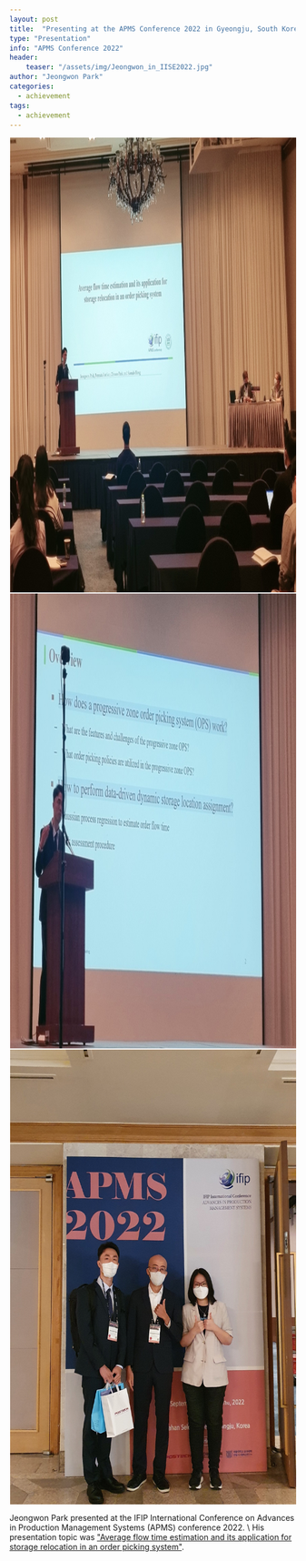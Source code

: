 ```yaml
---
layout: post
title:  "Presenting at the APMS Conference 2022 in Gyeongju, South Korea"
type: "Presentation"
info: "APMS Conference 2022"
header:
    teaser: "/assets/img/Jeongwon_in_IISE2022.jpg"
author: "Jeongwon Park"
categories:
  - achievement
tags:
  - achievement
---
```

<img align="center" width="1200" height="800" style="border: 1px solid white" src="/../assets/img/APMS_1.jpg">
<img align="center" width="1200" height="800" style="border: 1px solid white" src="/../assets/img/APMS_2.jpg"> 
<img align="center" width="600" height="800" style="border: 1px solid white" src="/../assets/img/APMS_3.jpg"> 

Jeongwon Park presented at the IFIP International Conference on Advances in Production Management Systems (APMS) conference 2022. \\
His presentation topic was ["Average flow time estimation and its application for storage relocation in an order picking system"](https://doi.org/10.1007/978-3-031-16407-1_8).
